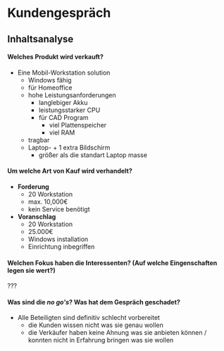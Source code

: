 # Kundengespräch
## Inhaltsanalyse
#### Welches Produkt wird verkauft?
- Eine Mobil-Workstation solution
  - Windows fähig
  - für Homeoffice
  - hohe Leistungsanforderungen
    - langlebiger Akku
    - leistungsstarker CPU
    - für CAD Program
      - viel Plattenspeicher
      - viel RAM
  - tragbar
  - Laptop- + 1 extra Bildschirm
    - größer als die standart Laptop masse

#### Um welche Art von Kauf wird verhandelt?
- **Forderung**
  - 20 Workstation
  - max. 10,000€
  - kein Service benötigt
- **Voranschlag**
  - 20 Workstation
  - 25.000€
  - Windows installation
  - Einrichtung inbegriffen

#### Welchen Fokus haben die Interessenten? (Auf welche Eingenschaften legen sie wert?)
???

#### Was sind die *no go's*? Was hat dem Gespräch geschadet?
- Alle Beteiligten sind definitiv schlecht vorbereitet
  - die Kunden wissen nicht was sie genau wollen
  - die Verkäufer haben keine Ahnung was sie anbieten können / konnten nicht in Erfahrung bringen was sie wollen